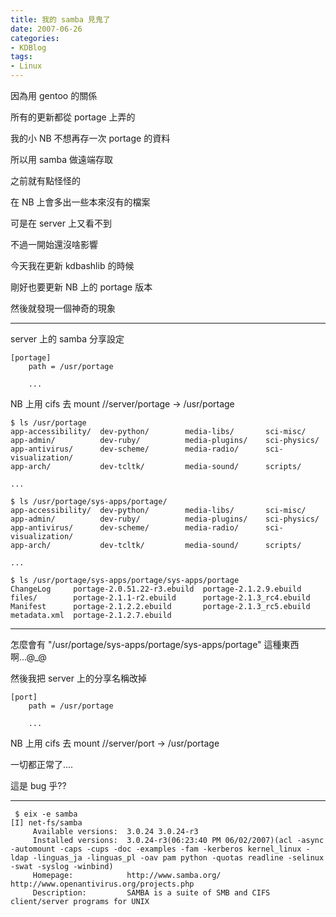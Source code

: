 ```yaml
---
title: 我的 samba 見鬼了
date: 2007-06-26
categories:
- KDBlog
tags:
- Linux
---
```

因為用 gentoo 的關係

所有的更新都從 portage 上弄的

我的小 NB 不想再存一次 portage 的資料

所以用 samba 做遠端存取

之前就有點怪怪的

在 NB 上會多出一些本來沒有的檔案

可是在 server 上又看不到

不過一開始還沒啥影響

今天我在更新 kdbashlib 的時候

剛好也要更新 NB 上的 portage 版本

然後就發現一個神奇的現象

---

server 上的 samba 分享設定

```
[portage]
	path = /usr/portage

	...
```

NB 上用 cifs 去 mount //server/portage -> /usr/portage

```
$ ls /usr/portage
app-accessibility/  dev-python/        media-libs/       sci-misc/
app-admin/          dev-ruby/          media-plugins/    sci-physics/
app-antivirus/      dev-scheme/        media-radio/      sci-visualization/
app-arch/           dev-tcltk/         media-sound/      scripts/

...
```

```
$ ls /usr/portage/sys-apps/portage/
app-accessibility/  dev-python/        media-libs/       sci-misc/
app-admin/          dev-ruby/          media-plugins/    sci-physics/
app-antivirus/      dev-scheme/        media-radio/      sci-visualization/
app-arch/           dev-tcltk/         media-sound/      scripts/

...
```

```
$ ls /usr/portage/sys-apps/portage/sys-apps/portage
ChangeLog     portage-2.0.51.22-r3.ebuild  portage-2.1.2.9.ebuild
files/        portage-2.1.1-r2.ebuild      portage-2.1.3_rc4.ebuild
Manifest      portage-2.1.2.2.ebuild       portage-2.1.3_rc5.ebuild
metadata.xml  portage-2.1.2.7.ebuild
```

---

怎麼會有 "/usr/portage/sys-apps/portage/sys-apps/portage" 這種東西啊...@_@

然後我把 server 上的分享名稱改掉

```
[port]
	path = /usr/portage

	...
```

NB 上用 cifs 去 mount //server/port -> /usr/portage

一切都正常了....

這是 bug 乎??

---

```
 $ eix -e samba
[I] net-fs/samba
     Available versions:  3.0.24 3.0.24-r3
     Installed versions:  3.0.24-r3(06:23:40 PM 06/02/2007)(acl -async -automount -caps -cups -doc -examples -fam -kerberos kernel_linux -ldap -linguas_ja -linguas_pl -oav pam python -quotas readline -selinux -swat -syslog -winbind)
     Homepage:            http://www.samba.org/ http://www.openantivirus.org/projects.php
     Description:         SAMBA is a suite of SMB and CIFS client/server programs for UNIX
```
